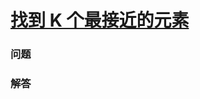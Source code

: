 # [找到 K 个最接近的元素](https://leetcode-cn.com/problems/find-k-closest-elements)

### 问题

### 解答

```

```

